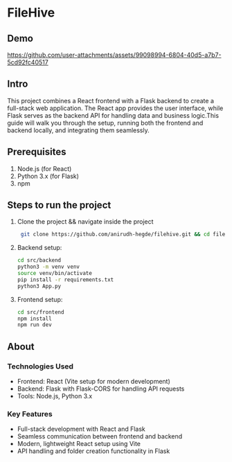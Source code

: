 # FileHive

## Demo
https://github.com/user-attachments/assets/99098994-6804-40d5-a7b7-5cd92fc40517

## Intro
This project combines a React frontend with a Flask backend to create a full-stack web application. The React app provides the user interface, 
while Flask serves as the backend API for handling data and business logic.This guide will walk you through the setup, running both the frontend 
and backend locally, and integrating them seamlessly.

## Prerequisites
1. Node.js (for React)
2. Python 3.x (for Flask)
3. npm

## Steps to run the project
1. Clone the project && navigate inside the project
   ``` bash
    git clone https://github.com/anirudh-hegde/filehive.git && cd filehive
   ```

2. Backend setup:
   ```bash
   cd src/backend
   python3 -m venv venv
   source venv/bin/activate
   pip install -r requirements.txt
   python3 App.py
   ```
   
3. Frontend setup:
   ```bash
   cd src/frontend
   npm install
   npm run dev
   ```

## About
### Technologies Used
* Frontend: React (Vite setup for modern development)
* Backend: Flask with Flask-CORS for handling API requests
* Tools: Node.js, Python 3.x

### Key Features
* Full-stack development with React and Flask
* Seamless communication between frontend and backend
* Modern, lightweight React setup using Vite
* API handling and folder creation functionality in Flask
